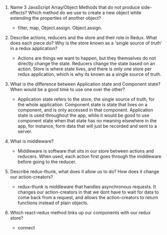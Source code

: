 1.  Name 3 JavaScript Array/Object Methods that do not produce side-effects? Which method do we use to create a new object while extending the properties of another object?

    * filter, map, Object.assign. Object.assign.

2.  Describe actions, reducers and the store and their role in Redux. What does each piece do? Why is the store known as a 'single source of truth' in a redux application?

    * Actions are things we want to happen, but they themselves do not directly change the state. Reducers change the state based on an action. Store is where state lives, and there is only one store per redux application, which is why its known as a single source of truth.

3.  What is the difference between Application state and Component state? When would be a good time to use one over the other?

    * Application state refers to the store, the single source of truth, for the whole application. Component state is state that lives on a component, and is only accessed in that component. Application state is used throughout the app, while it would be good to use component state when that state has no meaning elsewhere in the app, for instance, form data that will just be recorded and sent to a server.

4.  What is middleware?

    * Middleware is software that sits in our store between actions and reducers. When used, each action first goes through the middleware before going to the reducer.

5.  Describe redux-thunk, what does it allow us to do? How does it change our action-creators?

    * redux-thunk is middleware that handles asynchronous requests. It changes our action-creators in that we dont have to wait for data to come back from a request, and allows the action-creators to return functions instead of plain objects.

6.  Which react-redux method links up our components with our redux store?

    * connect

